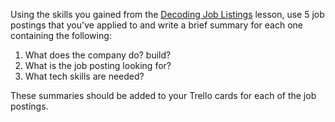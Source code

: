 Using the skills you gained from the <a href="./Lesson: Decoding Job Listings.md" target="_blank">Decoding Job Listings</a> lesson, use 5 job postings that you've applied to and write a brief summary for each one containing the following:

1. What does the company do? build?
2. What is the job posting looking for?
3. What tech skills are needed?

These summaries should be added to your Trello cards for each of the job postings.
